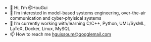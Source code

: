 - 👋 Hi, I’m @HouGui
- 👀 I’m interested in model-based systems engineering, over-the-air communication and cyber-phyisical systems
- 🌱 I’m currently working with/learning C/C++, Python, UML/SysML, LaTeX, Docker, Linux, MySQL
- 📫 How to reach me hguissoum@googlemail.com

<!---
HouGui/HouGui is a ✨ special ✨ repository because its `README.md` (this file) appears on your GitHub profile.
You can click the Preview link to take a look at your changes.
--->
